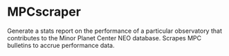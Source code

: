 # MPCscraper
Generate a stats report on the performance of a particular observatory that contributes to the Minor Planet Center NEO database. Scrapes MPC bulletins to accrue performance data.
